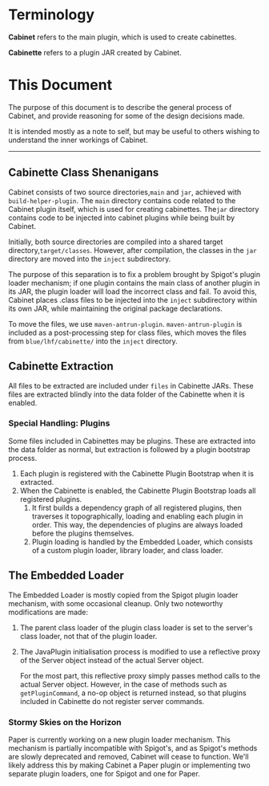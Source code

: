 Terminology
==========

**Cabinet** refers to the main plugin, which is used to create cabinettes.

**Cabinette** refers to a plugin JAR created by Cabinet.

# This Document

The purpose of this document is to describe the general process of Cabinet, and provide reasoning for some of the design decisions made.

It is intended mostly as a note to self, but may be useful to others wishing to understand the inner workings of Cabinet.

---

## Cabinette Class Shenanigans

Cabinet consists of two source directories,`main` and `jar`, achieved with `build-helper-plugin`. The `main` directory contains code related to the Cabinet plugin itself, which is used for creating cabinettes. The`jar` directory contains code to be injected into cabinet plugins while being built by Cabinet.

Initially, both source directories are compiled into a shared target directory,`target/classes`. However, after compilation, the classes in the `jar` directory are moved into the `inject` subdirectory.

The purpose of this separation is to fix a problem brought by Spigot's plugin loader mechanism; if one plugin contains the main class of another plugin in its JAR, the plugin loader will load the incorrect class and fail. To avoid this, Cabinet places .class files to be injected into the `inject` subdirectory within its own JAR, while maintaining the original package declarations.

To move the files, we use `maven-antrun-plugin`.
`maven-antrun-plugin` is included as a post-processing step for class files, which moves the files from `blue/lhf/cabinette/` into the `inject` directory.

## Cabinette Extraction

All files to be extracted are included under `files` in Cabinette JARs. These files are extracted blindly into the data folder of the Cabinette when it is enabled.

### Special Handling: Plugins

Some files included in Cabinettes may be plugins. These are extracted into the data folder as normal, but extraction is followed by a plugin bootstrap process.

1. Each plugin is registered with the Cabinette Plugin Bootstrap when it is extracted.
2. When the Cabinette is enabled, the Cabinette Plugin Bootstrap loads all registered plugins.
    1. It first builds a dependency graph of all registered plugins, then traverses it topographically, loading and enabling each plugin in order. This way, the dependencies of plugins are always loaded before the plugins themselves.
   2. Plugin loading is handled by the Embedded Loader, which consists of a custom plugin loader, library loader, and class loader.

## The Embedded Loader

The Embedded Loader is mostly copied from the Spigot plugin loader mechanism, with some occasional cleanup. Only two noteworthy modifications are made:

1. The parent class loader of the plugin class loader
   is set to the server's class loader, not that of
   the plugin loader.
2. The JavaPlugin initialisation process is modified
   to use a reflective proxy of the Server object
   instead of the actual Server object.

   For the most part, this reflective proxy simply passes method calls to the actual Server object. However, in the case of methods such as `getPluginCommand`, a no-op object is returned instead, so that plugins included in Cabinette do not register server commands.

### Stormy Skies on the Horizon
Paper is currently working on a new plugin loader mechanism. This mechanism is partially incompatible with Spigot's, and as Spigot's methods are slowly deprecated and removed, Cabinet will cease to function. We'll likely address this by making Cabinet a Paper plugin or implementing two separate plugin loaders, one for Spigot and one for Paper.

